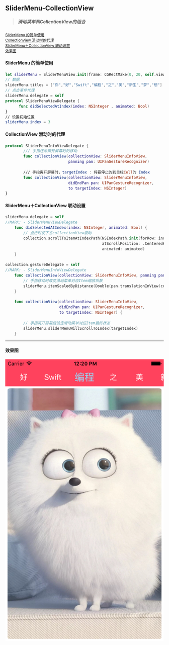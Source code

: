 ## SliderMenu-CollectionView

> ##### 滑动菜单和CollectionView的组合

[<small>SliderMenu 的简单使用</small>](#slidermenu-的简单使用)<br/>
[<small>CollectionView 滑动时的代理</small>](#collectionview-滑动时的代理)<br/>
[<small>SliderMenu＋CollectionView 联动设置</small>](#slidermenucollectionview-联动设置)<br/>
[<small>效果图</small>](#效果图)

#### SliderMenu 的简单使用

```swift
let sliderMenu = SliderMenuView.init(frame: CGRectMake(0, 20, self.view.frame.width, 44))
// 数据
sliderMenu.titles = ["你","好","Swift","编程","之","美","新生","梦","想"]
// 点击事件代理
sliderMenu.delegate = self
protocol SliderMenuViewDelegate {
      func didSelectedAtIndex(index: NSInteger , animated: Bool)
}
// 设置初始位置
sliderMenu.index = 3
```

#### CollectionView 滑动时的代理

```swift
protocol SliderMenuInfoViewDelegate {
        /// 手指还未离开屏幕时的移动
        func collectionView(collectionView: SliderMenuInfoView, 
                            panning pan: UIPanGestureRecognizer)
  
        /// 手指离开屏幕时，targetIndex : 将要停止的到目标Cell的 Index
        func collectionView(collectionView: SliderMenuInfoView, 
                            didEndPan pan: UIPanGestureRecognizer, 
                            to targetIndex: NSInteger)
}
```

#### SliderMenu＋CollectionView 联动设置

```swift
sliderMenu.delegate = self
//MARK: - SliderMenuViewDelegate
    func didSelectedAtIndex(index: NSInteger, animated: Bool) {
        // 点击时使下方collectionView滚动
        collection.scrollToItemAtIndexPath(NSIndexPath.init(forRow: index, inSection: 0), 
                                           atScrollPosition: .CenteredHorizontally, 
                                           animated: animated)
    }

collection.gestureDelegate = self
//MARK: - SliderMenuInfoViewDelegate
    func collectionView(collectionView: SliderMenuInfoView, panning pan: UIPanGestureRecognizer) {
        // 手指移动时改变滑动菜单对应Item缩放系数
        sliderMenu.itemScaledByDistance(Double(pan.translationInView(collectionView).x))
    }

    func collectionView(collectionView: SliderMenuInfoView, 
                        didEndPan pan: UIPanGestureRecognizer, 
                        to targetIndex: NSInteger) {
      
        // 手指离开屏幕后设定滑动菜单对应Item最终状态
        sliderMenu.sliderMenuWillScrollToIndex(targetIndex)
    }
```

------

#### 效果图

![image](https://github.com/AllenOoo/SliderMenu-CollectionView/blob/master/效果图/Simulator%20Screen%20Shot%202016年8月27日%20下午12.20.29.png)

